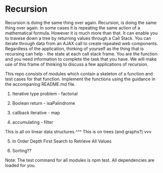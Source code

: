 # Recursion

Recursion is doing the same thing over again. Recursion, is doing the same thing over again. In some cases it is repeating the same action of a mathematical formula. However it is much more than that. It can enable you to travese down a tree by returning values through a Call Stack. You can iterate through data from an AJAX call to create repeated web components. Regardless of the application, thinking of yourself as the thing that is recursing can help - the state at each call stack frame. You are the function and you need information to complete the task that you have. We will make use of this frame of thinking to discuss a few applications of recursion. 

This repo consists of modules which contain a skeleton of a function and test cases for that function. Implement the functions using the guidance in the accompaning README.md file. 

1) Iterative type problem - factorial

2) Boolean return - isaPalindrome

3) callback iterative - map

4) accumulating - filter

This is all on linear data structures ^^^
This is on trees (and graphs?) vvv

5) In Order Depth First Search to Retrieve All Values

6) Sorting??

Note: The test command for all modules is npm test. All dependencies are loaded for you.
